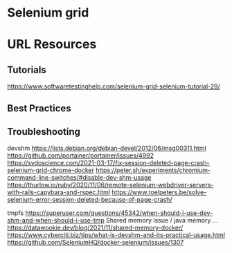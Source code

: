 # Selenium grid

# URL Resources

## Tutorials
https://www.softwaretestinghelp.com/selenium-grid-selenium-tutorial-29/

## Best Practices

## Troubleshooting
devshm
https://lists.debian.org/debian-devel/2012/06/msg00311.html
https://github.com/portainer/portainer/issues/4992
https://svdoscience.com/2021-03-17/fix-session-deleted-page-crash-selenium-grid-chrome-docker
https://peter.sh/experiments/chromium-command-line-switches/#disable-dev-shm-usage
https://thurlow.io/ruby/2020/11/06/remote-selenium-webdriver-servers-with-rails-capybara-and-rspec.html
https://www.roelpeters.be/solve-selenium-error-session-deleted-because-of-page-crash/

tmpfs
https://superuser.com/questions/45342/when-should-i-use-dev-shm-and-when-should-i-use-tmp
Shared memory issue / java memory ... 
https://datawookie.dev/blog/2021/11/shared-memory-docker/
https://www.cyberciti.biz/tips/what-is-devshm-and-its-practical-usage.html
https://github.com/SeleniumHQ/docker-selenium/issues/1307
